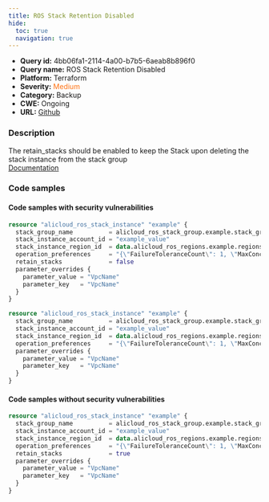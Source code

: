 ```yaml
---
title: ROS Stack Retention Disabled
hide:
  toc: true
  navigation: true
---
```


-   **Query id:** 4bb06fa1-2114-4a00-b7b5-6aeab8b896f0
-   **Query name:** ROS Stack Retention Disabled
-   **Platform:** Terraform
-   **Severity:** <span style="color:#ff7213">Medium</span>
-   **Category:** Backup
-   **CWE:** Ongoing
-   **URL:** [Github](https://github.com/DataDog/kics/tree/master/assets/queries/terraform/alicloud/ros_stack_retention_disabled)

### Description
The retain_stacks should be enabled to keep the Stack upon deleting the stack instance from the stack group<br>
[Documentation](https://registry.terraform.io/providers/aliyun/alicloud/latest/docs/resources/ros_stack_instance#retain_stacks)

### Code samples
#### Code samples with security vulnerabilities
```tf title="Positive test num. 1 - tf file" hl_lines="6"
resource "alicloud_ros_stack_instance" "example" {
  stack_group_name          = alicloud_ros_stack_group.example.stack_group_name
  stack_instance_account_id = "example_value"
  stack_instance_region_id  = data.alicloud_ros_regions.example.regions.0.region_id
  operation_preferences     = "{\"FailureToleranceCount\": 1, \"MaxConcurrentCount\": 2}"
  retain_stacks             = false
  parameter_overrides {
    parameter_value = "VpcName"
    parameter_key   = "VpcName"
  }
}

```
```tf title="Positive test num. 2 - tf file" hl_lines="1"
resource "alicloud_ros_stack_instance" "example" {
  stack_group_name          = alicloud_ros_stack_group.example.stack_group_name
  stack_instance_account_id = "example_value"
  stack_instance_region_id  = data.alicloud_ros_regions.example.regions.0.region_id
  operation_preferences     = "{\"FailureToleranceCount\": 1, \"MaxConcurrentCount\": 2}"
  parameter_overrides {
    parameter_value = "VpcName"
    parameter_key   = "VpcName"
  }
}

```


#### Code samples without security vulnerabilities
```tf title="Negative test num. 1 - tf file"
resource "alicloud_ros_stack_instance" "example" {
  stack_group_name          = alicloud_ros_stack_group.example.stack_group_name
  stack_instance_account_id = "example_value"
  stack_instance_region_id  = data.alicloud_ros_regions.example.regions.0.region_id
  operation_preferences     = "{\"FailureToleranceCount\": 1, \"MaxConcurrentCount\": 2}"
  retain_stacks             = true
  parameter_overrides {
    parameter_value = "VpcName"
    parameter_key   = "VpcName"
  }
}

```
